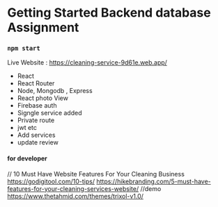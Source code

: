 # Getting Started Backend database Assignment


### `npm start`

Live Website : https://cleaning-service-9d61e.web.app/

- React
- React Router
- Node, Mongodb , Express
- React photo View
- Firebase auth
- Signgle service added
- Private route
- jwt etc
- Add services
- update review


#### for developer 

// 10 Must Have Website Features For Your Cleaning Business
https://godigitool.com/10-tips/
https://hikebranding.com/5-must-have-features-for-your-cleaning-services-website/
//demo
https://www.thetahmid.com/themes/trixol-v1.0/
